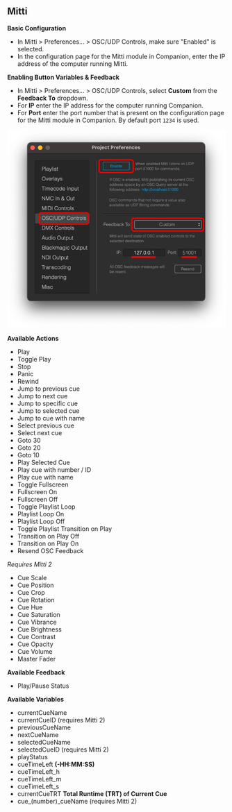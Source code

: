 ## Mitti

**Basic Configuration**

- In Mitti > Preferences... > OSC/UDP Controls, make sure "Enabled" is selected.
- In the configuration page for the Mitti module in Companion, enter the IP address of the computer running Mitti.

**Enabling Button Variables & Feedback**

- In Mitti > Preferences... > OSC/UDP Controls, select **Custom** from the **Feedback To** dropdown.
- For **IP** enter the IP address for the computer running Companion.
- For **Port** enter the port number that is present on the configuration page for the Mitti module in Companion. By default port `1234` is used.

![Mitti](images/mitti.png?raw=true 'Mitti')

**Available Actions**

- Play
- Toggle Play
- Stop
- Panic
- Rewind
- Jump to previous cue
- Jump to next cue
- Jump to specific cue
- Jump to selected cue
- Jump to cue with name
- Select previous cue
- Select next cue
- Goto 30
- Goto 20
- Goto 10
- Play Selected Cue
- Play cue with number / ID
- Play cue with name
- Toggle Fullscreen
- Fullscreen On
- Fullscreen Off
- Toggle Playlist Loop
- Playlist Loop On
- Playlist Loop Off
- Toggle Playlist Transition on Play
- Transition on Play Off
- Transition on Play On
- Resend OSC Feedback

_Requires Mitti 2_

- Cue Scale
- Cue Position
- Cue Crop
- Cue Rotation
- Cue Hue
- Cue Saturation
- Cue Vibrance
- Cue Brightness
- Cue Contrast
- Cue Opacity
- Cue Volume
- Master Fader

**Available Feedback**

- Play/Pause Status

**Available Variables**

- currentCueName
- currentCueID (requires Mitti 2)
- previousCueName
- nextCueName
- selectedCueName
- selectedCueID (requires Mitti 2)
- playStatus
- cueTimeLeft **(-HH:MM:SS)**
- cueTimeLeft_h
- cueTimeLeft_m
- cueTimeLeft_s
- currentCueTRT **Total Runtime (TRT) of Current Cue**
- cue\_(number)\_cueName (requires Mitti 2)
